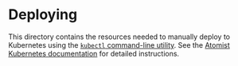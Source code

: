 # Deploying

This directory contains the resources needed to manually deploy to
Kubernetes using the [`kubectl` command-line utility][kubectl].  See
the [Atomist Kubernetes documentation][k8s-doc] for detailed
instructions.

[kubectl]: https://kubernetes.io/docs/reference/kubectl/overview/ (Kubernetes - kubectl)
[k8s-doc]: https://docs.atomist.com/pack/kubernetes/ (Deploying k8s-sdm)
